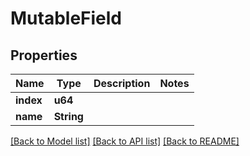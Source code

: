 # MutableField

## Properties

Name | Type | Description | Notes
------------ | ------------- | ------------- | -------------
**index** | **u64** |  | 
**name** | **String** |  | 

[[Back to Model list]](../README.md#documentation-for-models) [[Back to API list]](../README.md#documentation-for-api-endpoints) [[Back to README]](../README.md)


